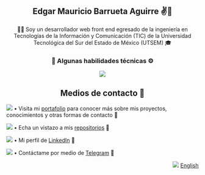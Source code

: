 <h2 align="center">Edgar Mauricio Barrueta Aguirre ✌️😬</h2>
<p align="center">👨‍💻 Soy un desarrollador web front end egresado de la ingeniería en Tecnologías de la Información y Comunicación (TIC) de la Universidad Tecnológica del Sur del Estado de México (UTSEM) 🎓</p>

<h3 align="center">🧠 Algunas habilidades técnicas ⚙️</h3>
<p align="center">
  <a href="https://go-skill-icons.vercel.app/">
    <img src="https://go-skill-icons.vercel.app/api/icons?i=javascript,typescript,angular,reactivex,java,spring,nodejs,npm,html,css,sass,bootstrap,jquery,git,github,gitlab&theme=dark&perline=8" />
  </a>
</p>

<h2 align="center">Medios de contacto 💬</h2>

<img src="https://api.iconify.design/fxemoji:meridianglobe.svg"> • Visita mi [portafolio](https://mauriciobarrueta.github.io/portafolio/) para conocer más sobre mis proyectos, conocimientos y otras formas de contacto 🔗

<img src="https://api.iconify.design/ion:logo-github.svg?color=%23ffffff"> • Echa un vistazo a mis [repositorios](https://github.com/MauricioBarrueta?tab=repositories) 🔗

<img src="https://api.iconify.design/devicon:linkedin.svg"> • Mi perfil de [LinkedIn](http://www.linkedin.com/in/mauricio-barrueta) 🔗

<img src="https://api.iconify.design/logos:telegram.svg"> • Contáctame por medio de [Telegram](https://t.me/MauricioBarrueta) 🔗

<p align="right">  
  <img src="https://api.iconify.design/circle-flags:us.svg"> <a href="https://github.com/MauricioBarrueta/MauricioBarrueta/blob/main/README-en.md">English</a>
</p>
